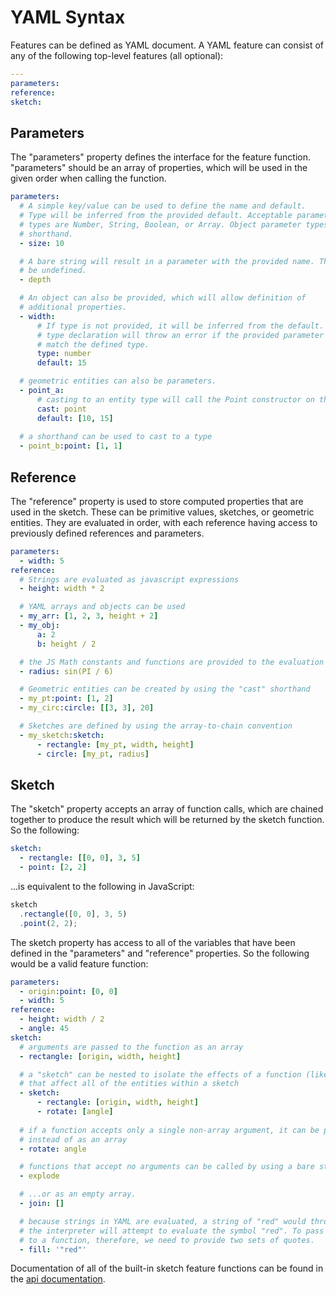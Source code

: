 # YAML Syntax

Features can be defined as YAML document. A YAML feature can consist of any of the following top-level features (all optional):

```yaml
---
parameters:
reference:
sketch:
```

## Parameters

The "parameters" property defines the interface for the feature function. "parameters" should be an array of properties, which will be used in the given order when calling the function.

```yaml
parameters:
  # A simple key/value can be used to define the name and default.
  # Type will be inferred from the provided default. Acceptable parameter
  # types are Number, String, Boolean, or Array. Object parameter types cannot use this
  # shorthand.
  - size: 10 

  # A bare string will result in a parameter with the provided name. The default will
  # be undefined.
  - depth

  # An object can also be provided, which will allow definition of
  # additional properties.
  - width:
      # If type is not provided, it will be inferred from the default. An explicit
      # type declaration will throw an error if the provided parameter does not
      # match the defined type.
      type: number
      default: 15

  # geometric entities can also be parameters.
  - point_a:
      # casting to an entity type will call the Point constructor on the input parameter
      cast: point
      default: [10, 15]
  
  # a shorthand can be used to cast to a type
  - point_b:point: [1, 1]
```

## Reference

The "reference" property is used to store computed properties that are used in the sketch. These can be primitive values, sketches, or geometric entities. They are evaluated in order, with each reference having access to previously defined references and parameters.

```yaml
parameters:
  - width: 5
reference:
  # Strings are evaluated as javascript expressions
  - height: width * 2

  # YAML arrays and objects can be used
  - my_arr: [1, 2, 3, height + 2]
  - my_obj:
      a: 2
      b: height / 2

  # the JS Math constants and functions are provided to the evaluation context
  - radius: sin(PI / 6)

  # Geometric entities can be created by using the "cast" shorthand
  - my_pt:point: [1, 2]
  - my_circ:circle: [[3, 3], 20]

  # Sketches are defined by using the array-to-chain convention
  - my_sketch:sketch:
      - rectangle: [my_pt, width, height]
      - circle: [my_pt, radius]
```

## Sketch

The "sketch" property accepts an array of function calls, which are chained together to produce the result which will be returned by the sketch function. So the following:

```yaml
sketch:
  - rectangle: [[0, 0], 3, 5]
  - point: [2, 2]
```

...is equivalent to the following in JavaScript:

```js
sketch
  .rectangle([0, 0], 3, 5)
  .point(2, 2);
```

The sketch property has access to all of the variables that have been defined in the "parameters" and "reference" properties. So the following would be a valid feature function:

```yaml
parameters:
  - origin:point: [0, 0]
  - width: 5
reference:
  - height: width / 2
  - angle: 45
sketch:
  # arguments are passed to the function as an array
  - rectangle: [origin, width, height]

  # a "sketch" can be nested to isolate the effects of a function (like "rotate")
  # that affect all of the entities within a sketch
  - sketch:
      - rectangle: [origin, width, height]
      - rotate: [angle]
  
  # if a function accepts only a single non-array argument, it can be passed as a value
  # instead of as an array
  - rotate: angle

  # functions that accept no arguments can be called by using a bare string
  - explode

  # ...or as an empty array.
  - join: []

  # because strings in YAML are evaluated, a string of "red" would throw an error because
  # the interpreter will attempt to evaluate the symbol "red". To pass a string literal
  # to a function, therefore, we need to provide two sets of quotes.
  - fill: '"red"'
```

Documentation of all of the built-in sketch feature functions can be found in the [api documentation](api.md#sketch-features).
